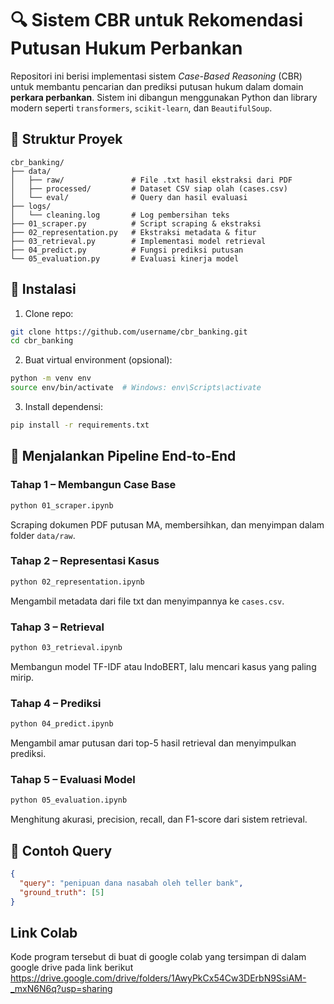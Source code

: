 # 🔍 Sistem CBR untuk Rekomendasi Putusan Hukum Perbankan

Repositori ini berisi implementasi sistem *Case-Based Reasoning* (CBR) untuk membantu pencarian dan prediksi putusan hukum dalam domain **perkara perbankan**. Sistem ini dibangun menggunakan Python dan library modern seperti `transformers`, `scikit-learn`, dan `BeautifulSoup`.

## 🧩 Struktur Proyek

```
cbr_banking/
├── data/
│   ├── raw/               # File .txt hasil ekstraksi dari PDF
│   ├── processed/         # Dataset CSV siap olah (cases.csv)
│   └── eval/              # Query dan hasil evaluasi
├── logs/
│   └── cleaning.log       # Log pembersihan teks
├── 01_scraper.py          # Script scraping & ekstraksi
├── 02_representation.py   # Ekstraksi metadata & fitur
├── 03_retrieval.py        # Implementasi model retrieval
├── 04_predict.py          # Fungsi prediksi putusan
└── 05_evaluation.py       # Evaluasi kinerja model
```

## 🔧 Instalasi

1. Clone repo:

```bash
git clone https://github.com/username/cbr_banking.git
cd cbr_banking
```

2. Buat virtual environment (opsional):

```bash
python -m venv env
source env/bin/activate  # Windows: env\Scripts\activate
```

3. Install dependensi:

```bash
pip install -r requirements.txt
```

## 🚀 Menjalankan Pipeline End-to-End

### Tahap 1 – Membangun Case Base

```bash
python 01_scraper.ipynb
```
Scraping dokumen PDF putusan MA, membersihkan, dan menyimpan dalam folder `data/raw`.

### Tahap 2 – Representasi Kasus

```bash
python 02_representation.ipynb
```
Mengambil metadata dari file txt dan menyimpannya ke `cases.csv`.

### Tahap 3 – Retrieval

```bash
python 03_retrieval.ipynb
```
Membangun model TF-IDF atau IndoBERT, lalu mencari kasus yang paling mirip.

### Tahap 4 – Prediksi

```bash
python 04_predict.ipynb
```
Mengambil amar putusan dari top-5 hasil retrieval dan menyimpulkan prediksi.

### Tahap 5 – Evaluasi Model

```bash
python 05_evaluation.ipynb
```
Menghitung akurasi, precision, recall, dan F1-score dari sistem retrieval.

## 🧪 Contoh Query

```json
{
  "query": "penipuan dana nasabah oleh teller bank",
  "ground_truth": [5]
}
```

## Link Colab
Kode program tersebut di buat di google colab yang tersimpan di dalam google drive pada link berikut
https://drive.google.com/drive/folders/1AwyPkCx54Cw3DErbN9SsiAM-_mxN6N6q?usp=sharing